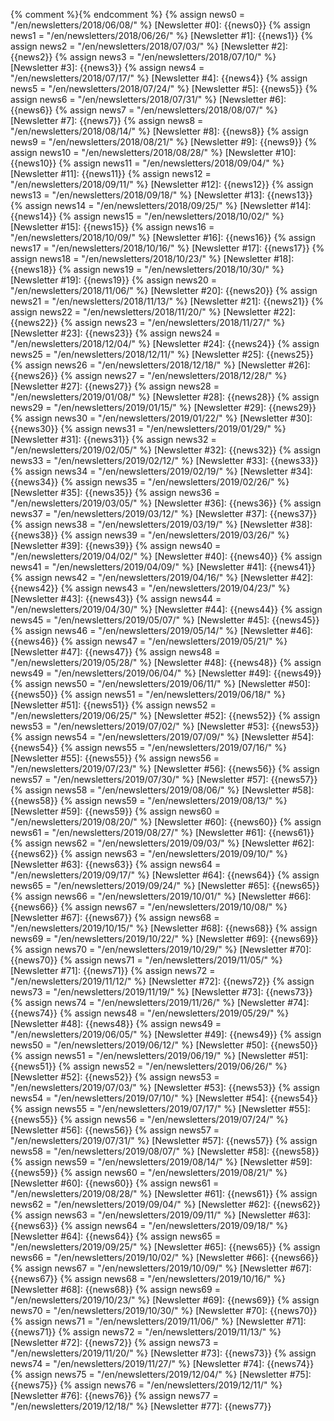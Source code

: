 {% comment %}<!-- WARNING: DO NOT MANUALLY EDIT THIS FILE.
                        Edit _contrib/update-newsletter-index-variables instead -->{% endcomment %}
{% assign news0 = "/en/newsletters/2018/06/08/" %}
[Newsletter #0]: {{news0}}
{% assign news1 = "/en/newsletters/2018/06/26/" %}
[Newsletter #1]: {{news1}}
{% assign news2 = "/en/newsletters/2018/07/03/" %}
[Newsletter #2]: {{news2}}
{% assign news3 = "/en/newsletters/2018/07/10/" %}
[Newsletter #3]: {{news3}}
{% assign news4 = "/en/newsletters/2018/07/17/" %}
[Newsletter #4]: {{news4}}
{% assign news5 = "/en/newsletters/2018/07/24/" %}
[Newsletter #5]: {{news5}}
{% assign news6 = "/en/newsletters/2018/07/31/" %}
[Newsletter #6]: {{news6}}
{% assign news7 = "/en/newsletters/2018/08/07/" %}
[Newsletter #7]: {{news7}}
{% assign news8 = "/en/newsletters/2018/08/14/" %}
[Newsletter #8]: {{news8}}
{% assign news9 = "/en/newsletters/2018/08/21/" %}
[Newsletter #9]: {{news9}}
{% assign news10 = "/en/newsletters/2018/08/28/" %}
[Newsletter #10]: {{news10}}
{% assign news11 = "/en/newsletters/2018/09/04/" %}
[Newsletter #11]: {{news11}}
{% assign news12 = "/en/newsletters/2018/09/11/" %}
[Newsletter #12]: {{news12}}
{% assign news13 = "/en/newsletters/2018/09/18/" %}
[Newsletter #13]: {{news13}}
{% assign news14 = "/en/newsletters/2018/09/25/" %}
[Newsletter #14]: {{news14}}
{% assign news15 = "/en/newsletters/2018/10/02/" %}
[Newsletter #15]: {{news15}}
{% assign news16 = "/en/newsletters/2018/10/09/" %}
[Newsletter #16]: {{news16}}
{% assign news17 = "/en/newsletters/2018/10/16/" %}
[Newsletter #17]: {{news17}}
{% assign news18 = "/en/newsletters/2018/10/23/" %}
[Newsletter #18]: {{news18}}
{% assign news19 = "/en/newsletters/2018/10/30/" %}
[Newsletter #19]: {{news19}}
{% assign news20 = "/en/newsletters/2018/11/06/" %}
[Newsletter #20]: {{news20}}
{% assign news21 = "/en/newsletters/2018/11/13/" %}
[Newsletter #21]: {{news21}}
{% assign news22 = "/en/newsletters/2018/11/20/" %}
[Newsletter #22]: {{news22}}
{% assign news23 = "/en/newsletters/2018/11/27/" %}
[Newsletter #23]: {{news23}}
{% assign news24 = "/en/newsletters/2018/12/04/" %}
[Newsletter #24]: {{news24}}
{% assign news25 = "/en/newsletters/2018/12/11/" %}
[Newsletter #25]: {{news25}}
{% assign news26 = "/en/newsletters/2018/12/18/" %}
[Newsletter #26]: {{news26}}
{% assign news27 = "/en/newsletters/2018/12/28/" %}
[Newsletter #27]: {{news27}}
{% assign news28 = "/en/newsletters/2019/01/08/" %}
[Newsletter #28]: {{news28}}
{% assign news29 = "/en/newsletters/2019/01/15/" %}
[Newsletter #29]: {{news29}}
{% assign news30 = "/en/newsletters/2019/01/22/" %}
[Newsletter #30]: {{news30}}
{% assign news31 = "/en/newsletters/2019/01/29/" %}
[Newsletter #31]: {{news31}}
{% assign news32 = "/en/newsletters/2019/02/05/" %}
[Newsletter #32]: {{news32}}
{% assign news33 = "/en/newsletters/2019/02/12/" %}
[Newsletter #33]: {{news33}}
{% assign news34 = "/en/newsletters/2019/02/19/" %}
[Newsletter #34]: {{news34}}
{% assign news35 = "/en/newsletters/2019/02/26/" %}
[Newsletter #35]: {{news35}}
{% assign news36 = "/en/newsletters/2019/03/05/" %}
[Newsletter #36]: {{news36}}
{% assign news37 = "/en/newsletters/2019/03/12/" %}
[Newsletter #37]: {{news37}}
{% assign news38 = "/en/newsletters/2019/03/19/" %}
[Newsletter #38]: {{news38}}
{% assign news39 = "/en/newsletters/2019/03/26/" %}
[Newsletter #39]: {{news39}}
{% assign news40 = "/en/newsletters/2019/04/02/" %}
[Newsletter #40]: {{news40}}
{% assign news41 = "/en/newsletters/2019/04/09/" %}
[Newsletter #41]: {{news41}}
{% assign news42 = "/en/newsletters/2019/04/16/" %}
[Newsletter #42]: {{news42}}
{% assign news43 = "/en/newsletters/2019/04/23/" %}
[Newsletter #43]: {{news43}}
{% assign news44 = "/en/newsletters/2019/04/30/" %}
[Newsletter #44]: {{news44}}
{% assign news45 = "/en/newsletters/2019/05/07/" %}
[Newsletter #45]: {{news45}}
{% assign news46 = "/en/newsletters/2019/05/14/" %}
[Newsletter #46]: {{news46}}
{% assign news47 = "/en/newsletters/2019/05/21/" %}
[Newsletter #47]: {{news47}}
{% assign news48 = "/en/newsletters/2019/05/28/" %}
[Newsletter #48]: {{news48}}
{% assign news49 = "/en/newsletters/2019/06/04/" %}
[Newsletter #49]: {{news49}}
{% assign news50 = "/en/newsletters/2019/06/11/" %}
[Newsletter #50]: {{news50}}
{% assign news51 = "/en/newsletters/2019/06/18/" %}
[Newsletter #51]: {{news51}}
{% assign news52 = "/en/newsletters/2019/06/25/" %}
[Newsletter #52]: {{news52}}
{% assign news53 = "/en/newsletters/2019/07/02/" %}
[Newsletter #53]: {{news53}}
{% assign news54 = "/en/newsletters/2019/07/09/" %}
[Newsletter #54]: {{news54}}
{% assign news55 = "/en/newsletters/2019/07/16/" %}
[Newsletter #55]: {{news55}}
{% assign news56 = "/en/newsletters/2019/07/23/" %}
[Newsletter #56]: {{news56}}
{% assign news57 = "/en/newsletters/2019/07/30/" %}
[Newsletter #57]: {{news57}}
{% assign news58 = "/en/newsletters/2019/08/06/" %}
[Newsletter #58]: {{news58}}
{% assign news59 = "/en/newsletters/2019/08/13/" %}
[Newsletter #59]: {{news59}}
{% assign news60 = "/en/newsletters/2019/08/20/" %}
[Newsletter #60]: {{news60}}
{% assign news61 = "/en/newsletters/2019/08/27/" %}
[Newsletter #61]: {{news61}}
{% assign news62 = "/en/newsletters/2019/09/03/" %}
[Newsletter #62]: {{news62}}
{% assign news63 = "/en/newsletters/2019/09/10/" %}
[Newsletter #63]: {{news63}}
{% assign news64 = "/en/newsletters/2019/09/17/" %}
[Newsletter #64]: {{news64}}
{% assign news65 = "/en/newsletters/2019/09/24/" %}
[Newsletter #65]: {{news65}}
{% assign news66 = "/en/newsletters/2019/10/01/" %}
[Newsletter #66]: {{news66}}
{% assign news67 = "/en/newsletters/2019/10/08/" %}
[Newsletter #67]: {{news67}}
{% assign news68 = "/en/newsletters/2019/10/15/" %}
[Newsletter #68]: {{news68}}
{% assign news69 = "/en/newsletters/2019/10/22/" %}
[Newsletter #69]: {{news69}}
{% assign news70 = "/en/newsletters/2019/10/29/" %}
[Newsletter #70]: {{news70}}
{% assign news71 = "/en/newsletters/2019/11/05/" %}
[Newsletter #71]: {{news71}}
{% assign news72 = "/en/newsletters/2019/11/12/" %}
[Newsletter #72]: {{news72}}
{% assign news73 = "/en/newsletters/2019/11/19/" %}
[Newsletter #73]: {{news73}}
{% assign news74 = "/en/newsletters/2019/11/26/" %}
[Newsletter #74]: {{news74}}
{% assign news48 = "/en/newsletters/2019/05/29/" %}
[Newsletter #48]: {{news48}}
{% assign news49 = "/en/newsletters/2019/06/05/" %}
[Newsletter #49]: {{news49}}
{% assign news50 = "/en/newsletters/2019/06/12/" %}
[Newsletter #50]: {{news50}}
{% assign news51 = "/en/newsletters/2019/06/19/" %}
[Newsletter #51]: {{news51}}
{% assign news52 = "/en/newsletters/2019/06/26/" %}
[Newsletter #52]: {{news52}}
{% assign news53 = "/en/newsletters/2019/07/03/" %}
[Newsletter #53]: {{news53}}
{% assign news54 = "/en/newsletters/2019/07/10/" %}
[Newsletter #54]: {{news54}}
{% assign news55 = "/en/newsletters/2019/07/17/" %}
[Newsletter #55]: {{news55}}
{% assign news56 = "/en/newsletters/2019/07/24/" %}
[Newsletter #56]: {{news56}}
{% assign news57 = "/en/newsletters/2019/07/31/" %}
[Newsletter #57]: {{news57}}
{% assign news58 = "/en/newsletters/2019/08/07/" %}
[Newsletter #58]: {{news58}}
{% assign news59 = "/en/newsletters/2019/08/14/" %}
[Newsletter #59]: {{news59}}
{% assign news60 = "/en/newsletters/2019/08/21/" %}
[Newsletter #60]: {{news60}}
{% assign news61 = "/en/newsletters/2019/08/28/" %}
[Newsletter #61]: {{news61}}
{% assign news62 = "/en/newsletters/2019/09/04/" %}
[Newsletter #62]: {{news62}}
{% assign news63 = "/en/newsletters/2019/09/11/" %}
[Newsletter #63]: {{news63}}
{% assign news64 = "/en/newsletters/2019/09/18/" %}
[Newsletter #64]: {{news64}}
{% assign news65 = "/en/newsletters/2019/09/25/" %}
[Newsletter #65]: {{news65}}
{% assign news66 = "/en/newsletters/2019/10/02/" %}
[Newsletter #66]: {{news66}}
{% assign news67 = "/en/newsletters/2019/10/09/" %}
[Newsletter #67]: {{news67}}
{% assign news68 = "/en/newsletters/2019/10/16/" %}
[Newsletter #68]: {{news68}}
{% assign news69 = "/en/newsletters/2019/10/23/" %}
[Newsletter #69]: {{news69}}
{% assign news70 = "/en/newsletters/2019/10/30/" %}
[Newsletter #70]: {{news70}}
{% assign news71 = "/en/newsletters/2019/11/06/" %}
[Newsletter #71]: {{news71}}
{% assign news72 = "/en/newsletters/2019/11/13/" %}
[Newsletter #72]: {{news72}}
{% assign news73 = "/en/newsletters/2019/11/20/" %}
[Newsletter #73]: {{news73}}
{% assign news74 = "/en/newsletters/2019/11/27/" %}
[Newsletter #74]: {{news74}}
{% assign news75 = "/en/newsletters/2019/12/04/" %}
[Newsletter #75]: {{news75}}
{% assign news76 = "/en/newsletters/2019/12/11/" %}
[Newsletter #76]: {{news76}}
{% assign news77 = "/en/newsletters/2019/12/18/" %}
[Newsletter #77]: {{news77}}
